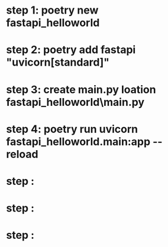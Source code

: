 # step 1: poetry new fastapi_helloworld
# step 2: poetry add fastapi "uvicorn[standard]"
# step 3: create main.py loation fastapi_helloworld\main.py 
# step 4: poetry run uvicorn fastapi_helloworld.main:app --reload
# step :
# step :
# step :
